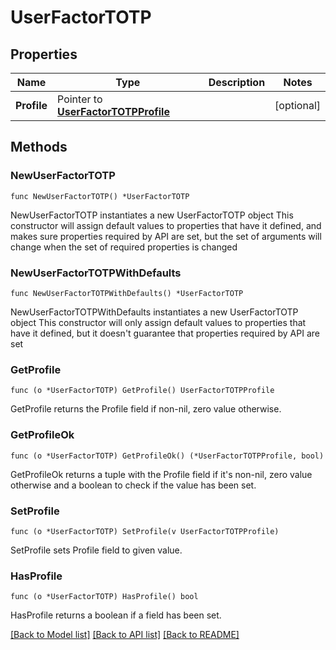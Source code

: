 # UserFactorTOTP

## Properties

Name | Type | Description | Notes
------------ | ------------- | ------------- | -------------
**Profile** | Pointer to [**UserFactorTOTPProfile**](UserFactorTOTPProfile.md) |  | [optional] 

## Methods

### NewUserFactorTOTP

`func NewUserFactorTOTP() *UserFactorTOTP`

NewUserFactorTOTP instantiates a new UserFactorTOTP object
This constructor will assign default values to properties that have it defined,
and makes sure properties required by API are set, but the set of arguments
will change when the set of required properties is changed

### NewUserFactorTOTPWithDefaults

`func NewUserFactorTOTPWithDefaults() *UserFactorTOTP`

NewUserFactorTOTPWithDefaults instantiates a new UserFactorTOTP object
This constructor will only assign default values to properties that have it defined,
but it doesn't guarantee that properties required by API are set

### GetProfile

`func (o *UserFactorTOTP) GetProfile() UserFactorTOTPProfile`

GetProfile returns the Profile field if non-nil, zero value otherwise.

### GetProfileOk

`func (o *UserFactorTOTP) GetProfileOk() (*UserFactorTOTPProfile, bool)`

GetProfileOk returns a tuple with the Profile field if it's non-nil, zero value otherwise
and a boolean to check if the value has been set.

### SetProfile

`func (o *UserFactorTOTP) SetProfile(v UserFactorTOTPProfile)`

SetProfile sets Profile field to given value.

### HasProfile

`func (o *UserFactorTOTP) HasProfile() bool`

HasProfile returns a boolean if a field has been set.


[[Back to Model list]](../README.md#documentation-for-models) [[Back to API list]](../README.md#documentation-for-api-endpoints) [[Back to README]](../README.md)



